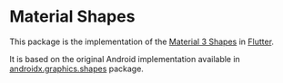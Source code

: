# Material Shapes

This package is the implementation of the [Material 3 Shapes][m3-shapes] in [Flutter][flutter].

It is based on the original Android implementation available in [androidx.graphics.shapes][androidx.graphics.shapes] package.

[flutter]: https://flutter.dev
[m3-shapes]: https://m3.material.io/styles/shape/overview-principles
[androidx.graphics.shapes]: https://cs.android.com/androidx/platform/frameworks/support/+/androidx-main:graphics/graphics-shapes/